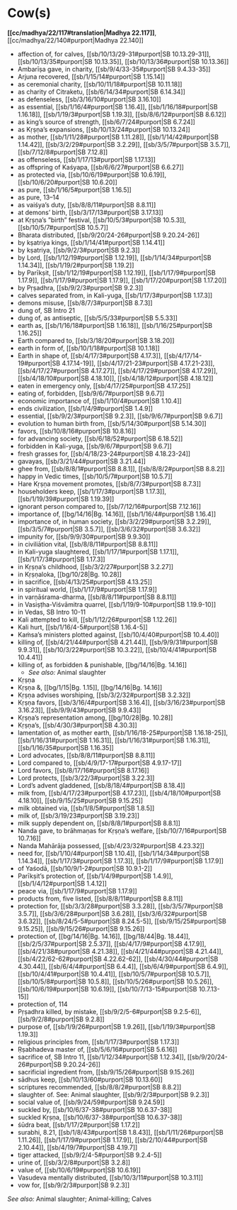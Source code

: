 # Cow(s)

**[[cc/madhya/22/117#translation|Madhya 22.117]]**, [[cc/madhya/22/140#purport|Madhya 22.140]]

* affection of, for calves, [[sb/10/13/29-31#purport|SB 10.13.29-31]], [[sb/10/13/35#purport|SB 10.13.35]], [[sb/10/13/36#purport|SB 10.13.36]]
* Ambarīṣa gave, in charity, [[sb/9/4/33-35#purport|SB 9.4.33-35]]
* Arjuna recovered, [[sb/1/15/14#purport|SB 1.15.14]]
* as ceremonial charity, [[sb/10/11/18#purport|SB 10.11.18]]
* as charity of Citraketu, [[sb/6/14/34#purport|SB 6.14.34]]
* as defenseless, [[sb/3/16/10#purport|SB 3.16.10]]
* as essential, [[sb/1/16/4#purport|SB 1.16.4]], [[sb/1/16/18#purport|SB 1.16.18]], [[sb/1/19/3#purport|SB 1.19.3]], [[sb/8/6/12#purport|SB 8.6.12]]
* as king’s source of strength, [[sb/6/7/24#purport|SB 6.7.24]]
* as Kṛṣṇa’s expansions, [[sb/10/13/24#purport|SB 10.13.24]]
* as mother, [[sb/1/11/28#purport|SB 1.11.28]], [[sb/1/14/42#purport|SB 1.14.42]], [[sb/3/2/29#purport|SB 3.2.29]], [[sb/3/5/7#purport|SB 3.5.7]], [[sb/7/12/8#purport|SB 7.12.8]]
* as offenseless, [[sb/1/17/13#purport|SB 1.17.13]]
* as offspring of Kaśyapa, [[sb/6/6/27#purport|SB 6.6.27]]
* as protected via, [[sb/10/6/19#purport|SB 10.6.19]], [[sb/10/6/20#purport|SB 10.6.20]]
* as pure, [[sb/1/16/5#purport|SB 1.16.5]]
* as pure, 13–14
* as vaiśya’s duty, [[sb/8/8/11#purport|SB 8.8.11]]
* at demons’ birth, [[sb/3/17/13#purport|SB 3.17.13]]
* at Kṛṣṇa’s ”birth” festival, [[sb/10/5/3#purport|SB 10.5.3]], [[sb/10/5/7#purport|SB 10.5.7]]
* Bharata distributed, [[sb/9/20/24-26#purport|SB 9.20.24-26]]
* by kṣatriya kings, [[sb/1/14/41#purport|SB 1.14.41]]
* by kṣatriya, [[sb/9/2/3#purport|SB 9.2.3]]
* by Lord, [[sb/1/12/19#purport|SB 1.12.19]], [[sb/1/14/34#purport|SB 1.14.34]], [[sb/1/19/2#purport|SB 1.19.2]]
* by Parīkṣit, [[sb/1/12/19#purport|SB 1.12.19]], [[sb/1/17/9#purport|SB 1.17.9]], [[sb/1/17/9#purport|SB 1.17.9]], [[sb/1/17/20#purport|SB 1.17.20]]
* by Pṛṣadhra, [[sb/9/2/3#purport|SB 9.2.3]]
* calves separated from, in Kali-yuga, [[sb/1/17/3#purport|SB 1.17.3]]
* demons misuse, [[sb/8/7/3#purport|SB 8.7.3]]
* dung of, SB Intro 21
* dung of, as antiseptic, [[sb/5/5/33#purport|SB 5.5.33]]
* earth as, [[sb/1/16/18#purport|SB 1.16.18]], [[sb/1/16/25#purport|SB 1.16.25]]
* Earth compared to, [[sb/3/18/20#purport|SB 3.18.20]]
* earth in form of, [[sb/10/1/18#purport|SB 10.1.18]]
* Earth in shape of, [[sb/4/17/3#purport|SB 4.17.3]], [[sb/4/17/14-19#purport|SB 4.17.14-19]], [[sb/4/17/21-23#purport|SB 4.17.21-23]], [[sb/4/17/27#purport|SB 4.17.27]], [[sb/4/17/29#purport|SB 4.17.29]], [[sb/4/18/10#purport|SB 4.18.10]], [[sb/4/18/12#purport|SB 4.18.12]]
* eaten in emergency only, [[sb/4/17/25#purport|SB 4.17.25]]
* eating of, forbidden, [[sb/9/6/7#purport|SB 9.6.7]]
* economic importance of, [[sb/1/10/4#purport|SB 1.10.4]]
* ends civilization, [[sb/1/4/9#purport|SB 1.4.9]]
* essential, [[sb/9/2/3#purport|SB 9.2.3]], [[sb/9/6/7#purport|SB 9.6.7]]
* evolution to human birth from, [[sb/5/14/30#purport|SB 5.14.30]]
* favors, [[sb/10/8/16#purport|SB 10.8.16]]
* for advancing society, [[sb/6/18/52#purport|SB 6.18.52]]
* forbidden in Kali-yuga, [[sb/9/6/7#purport|SB 9.6.7]]
* fresh grasses for, [[sb/4/18/23-24#purport|SB 4.18.23-24]]
* gavayas, [[sb/3/21/44#purport|SB 3.21.44]]
* ghee from, [[sb/8/8/1#purport|SB 8.8.1]], [[sb/8/8/2#purport|SB 8.8.2]]
* happy in Vedic times, [[sb/10/5/7#purport|SB 10.5.7]]
* Hare Kṛṣṇa movement promotes, [[sb/8/7/3#purport|SB 8.7.3]]
* householders keep, [[sb/1/17/3#purport|SB 1.17.3]], [[sb/1/19/39#purport|SB 1.19.39]]
* ignorant person compared to, [[sb/7/12/16#purport|SB 7.12.16]]
* importance of, [[bg/14/16|Bg. 14.16]], [[sb/1/16/4#purport|SB 1.16.4]]
* importance of, in human society, [[sb/3/2/29#purport|SB 3.2.29]], [[sb/3/5/7#purport|SB 3.5.7]], [[sb/3/6/32#purport|SB 3.6.32]]
* impunity for, [[sb/9/9/30#purport|SB 9.9.30]]
* in civiliātion vital, [[sb/8/8/11#purport|SB 8.8.11]]
* in Kali-yuga slaughtered, [[sb/1/17/1#purport|SB 1.17.1]], [[sb/1/17/3#purport|SB 1.17.3]]
* in Kṛṣṇa’s childhood, [[sb/3/2/27#purport|SB 3.2.27]]
* in Kṛṣṇaloka, [[bg/10/28|Bg. 10.28]]
* in sacrifice, [[sb/4/13/25#purport|SB 4.13.25]]
* in spiritual world, [[sb/1/17/9#purport|SB 1.17.9]]
* in varṇāśrama-dharma, [[sb/8/8/11#purport|SB 8.8.11]]
* in Vasiṣṭha-Viśvāmitra quarrel, [[sb/1/19/9-10#purport|SB 1.19.9-10]]
* in Vedas, SB Intro 10-11
* Kali attempted to kill, [[sb/1/12/26#purport|SB 1.12.26]]
* Kali hurt, [[sb/1/16/4-5#purport|SB 1.16.4-5]]
* Kaṁsa’s ministers plotted against, [[sb/10/4/40#purport|SB 10.4.40]]
* killing of, [[sb/4/21/44#purport|SB 4.21.44]], [[sb/9/9/31#purport|SB 9.9.31]], [[sb/10/3/22#purport|SB 10.3.22]], [[sb/10/4/41#purport|SB 10.4.41]]
* killing of, as forbidden & punishable, [[bg/14/16|Bg. 14.16]]
  * *See also:* Animal slaughter
* Kṛṣṇa
* Kṛṣṇa &, [[bg/1/15|Bg. 1.15]], [[bg/14/16|Bg. 14.16]]
* Kṛṣṇa advises worshiping, [[sb/3/2/32#purport|SB 3.2.32]]
* Kṛṣṇa favors, [[sb/3/16/4#purport|SB 3.16.4]], [[sb/3/16/23#purport|SB 3.16.23]], [[sb/9/9/43#purport|SB 9.9.43]]
* Kṛṣṇa’s representation among, [[bg/10/28|Bg. 10.28]]
* Kṛṣṇa’s, [[sb/4/30/3#purport|SB 4.30.3]]
* lamentation of, as mother earth, [[sb/1/16/18-25#purport|SB 1.16.18-25]], [[sb/1/16/31#purport|SB 1.16.31]], [[sb/1/16/31#purport|SB 1.16.31]], [[sb/1/16/35#purport|SB 1.16.35]]
* Lord advocates, [[sb/8/8/11#purport|SB 8.8.11]]
* Lord compared to, [[sb/4/9/17-17#purport|SB 4.9.17-17]]
* Lord favors, [[sb/8/17/16#purport|SB 8.17.16]]
* Lord protects, [[sb/3/22/3#purport|SB 3.22.3]]
* Lord’s advent gladdened, [[sb/8/18/4#purport|SB 8.18.4]]
* milk from, [[sb/4/17/23#purport|SB 4.17.23]], [[sb/4/18/10#purport|SB 4.18.10]], [[sb/9/15/25#purport|SB 9.15.25]]
* milk obtained via, [[sb/1/8/5#purport|SB 1.8.5]]
* milk of, [[sb/3/19/23#purport|SB 3.19.23]]
* milk supply dependent on, [[sb/8/8/1#purport|SB 8.8.1]]
* Nanda gave, to brāhmaṇas for Kṛṣṇa’s welfare, [[sb/10/7/16#purport|SB 10.7.16]]
* Nanda Mahārāja possessed, [[sb/4/23/32#purport|SB 4.23.32]]
* need for, [[sb/1/10/4#purport|SB 1.10.4]], [[sb/1/14/34#purport|SB 1.14.34]], [[sb/1/17/3#purport|SB 1.17.3]], [[sb/1/17/9#purport|SB 1.17.9]]
* of Yaśodā, [[sb/10/9/1-2#purport|SB 10.9.1-2]]
* Parīkṣit’s protection of, [[sb/1/4/9#purport|SB 1.4.9]], [[sb/1/4/12#purport|SB 1.4.12]]
* peace via, [[sb/1/17/9#purport|SB 1.17.9]]
* products from, five listed, [[sb/8/8/11#purport|SB 8.8.11]]
* protection for, [[sb/3/3/28#purport|SB 3.3.28]], [[sb/3/5/7#purport|SB 3.5.7]], [[sb/3/6/28#purport|SB 3.6.28]], [[sb/3/6/32#purport|SB 3.6.32]], [[sb/8/24/5-5#purport|SB 8.24.5-5]], [[sb/9/15/25#purport|SB 9.15.25]], [[sb/9/15/26#purport|SB 9.15.26]]
* protection of, [[bg/14/16|Bg. 14.16]], [[bg/18/44|Bg. 18.44]], [[sb/2/5/37#purport|SB 2.5.37]], [[sb/4/17/9#purport|SB 4.17.9]], [[sb/4/21/38#purport|SB 4.21.38]], [[sb/4/21/44#purport|SB 4.21.44]], [[sb/4/22/62-62#purport|SB 4.22.62-62]], [[sb/4/30/44#purport|SB 4.30.44]], [[sb/6/4/4#purport|SB 6.4.4]], [[sb/6/4/9#purport|SB 6.4.9]], [[sb/10/4/41#purport|SB 10.4.41]], [[sb/10/5/7#purport|SB 10.5.7]], [[sb/10/5/8#purport|SB 10.5.8]], [[sb/10/5/26#purport|SB 10.5.26]], [[sb/10/6/19#purport|SB 10.6.19]], [[sb/10/7/13-15#purport|SB 10.7.13-15]]
* protection of, 114
* Pṛṣadhra killed, by mistake, [[sb/9/2/5-6#purport|SB 9.2.5-6]], [[sb/9/2/8#purport|SB 9.2.8]]
* purpose of, [[sb/1/9/26#purport|SB 1.9.26]], [[sb/1/19/3#purport|SB 1.19.3]]
* religious principles from, [[sb/1/17/3#purport|SB 1.17.3]]
* Ṛṣabhadeva master of, [[sb/5/6/16#purport|SB 5.6.16]]
* sacrifice of, SB Intro 11, [[sb/1/12/34#purport|SB 1.12.34]], [[sb/9/20/24-26#purport|SB 9.20.24-26]]
* sacrificial ingredient from, [[sb/9/15/26#purport|SB 9.15.26]]
* sādhus keep, [[sb/10/13/60#purport|SB 10.13.60]]
* scriptures recommended, [[sb/8/8/2#purport|SB 8.8.2]]
* slaughter of. See: Animal slaughter, [[sb/9/2/3#purport|SB 9.2.3]]
* social value of, [[sb/9/24/59#purport|SB 9.24.59]]
* suckled by, [[sb/10/6/37-38#purport|SB 10.6.37-38]]
* suckled Kṛṣṇa, [[sb/10/6/37-38#purport|SB 10.6.37-38]]
* śūdra beat, [[sb/1/17/2#purport|SB 1.17.2]]
* surabhi, 8.21, [[sb/1/8/43#purport|SB 1.8.43]], [[sb/1/11/26#purport|SB 1.11.26]], [[sb/1/17/9#purport|SB 1.17.9]], [[sb/2/10/44#purport|SB 2.10.44]], [[sb/4/19/7#purport|SB 4.19.7]]
* tiger attacked, [[sb/9/2/4-5#purport|SB 9.2.4-5]]
* urine of, [[sb/3/2/8#purport|SB 3.2.8]]
* value of, [[sb/10/6/19#purport|SB 10.6.19]]
* Vasudeva mentally distributed, [[sb/10/3/11#purport|SB 10.3.11]]
* vow for, [[sb/9/2/3#purport|SB 9.2.3]]

*See also:* Animal slaughter; Animal-killing; Calves
